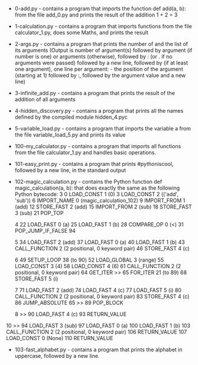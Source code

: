 - 0-add.py - contains a program that imports the function def add(a, b): from the file add_0.py and prints the result of the addition 1 + 2 = 3
- 1-calculation.py - contains a program that imports functions from the file calculator_1.py, does some Maths, and prints the result
- 2-args.py - contains a program that prints the number of and the list of its arguments (Output is number of argument(s) followed by argument (if number is one) or arguments (otherwise), followed by : (or . if no arguments were passed) followed by a new line, followed by (if at least one argument), one line per argument: - the position of the argument (starting at 1) followed by :, followed by the argument value and a new line)
- 3-infinite_add.py - contains a program that prints the result of the addition of all arguments
- 4-hidden_discovery.py - contains a program that prints all the names defined by the compiled module hidden_4.pyc
- 5-variable_load.py - contains a program that imports the variable a from the file variable_load_5.py and prints its value
- 100-my_calculator.py - contains a program that imports all functions from the file calculator_1.py and handles basic operations.
- 101-easy_print.py - contains a program that prints #pythoniscool, followed by a new line, in the standard output
- 102-magic_calculation.py - contains the Python function def magic_calculation(a, b): that does exactly the same as the following Python bytecode:
 3           0 LOAD_CONST               1 (0)
              3 LOAD_CONST               2 (('add', 'sub'))
              6 IMPORT_NAME              0 (magic_calculation_102)
              9 IMPORT_FROM              1 (add)
             12 STORE_FAST               2 (add)
             15 IMPORT_FROM              2 (sub)
             18 STORE_FAST               3 (sub)
             21 POP_TOP

  4          22 LOAD_FAST                0 (a)
             25 LOAD_FAST                1 (b)
             28 COMPARE_OP               0 (<)
             31 POP_JUMP_IF_FALSE       94

  5          34 LOAD_FAST                2 (add)
             37 LOAD_FAST                0 (a)
             40 LOAD_FAST                1 (b)
             43 CALL_FUNCTION            2 (2 positional, 0 keyword pair)
             46 STORE_FAST               4 (c)

  6          49 SETUP_LOOP              38 (to 90)
             52 LOAD_GLOBAL              3 (range)
             55 LOAD_CONST               3 (4)
             58 LOAD_CONST               4 (6)
             61 CALL_FUNCTION            2 (2 positional, 0 keyword pair)
             64 GET_ITER
        >>   65 FOR_ITER                21 (to 89)
             68 STORE_FAST               5 (i)

  7          71 LOAD_FAST                2 (add)
             74 LOAD_FAST                4 (c)
             77 LOAD_FAST                5 (i)
             80 CALL_FUNCTION            2 (2 positional, 0 keyword pair)
             83 STORE_FAST               4 (c)
             86 JUMP_ABSOLUTE           65
        >>   89 POP_BLOCK

  8     >>   90 LOAD_FAST                4 (c)
             93 RETURN_VALUE

 10     >>   94 LOAD_FAST                3 (sub)
             97 LOAD_FAST                0 (a)
            100 LOAD_FAST                1 (b)
            103 CALL_FUNCTION            2 (2 positional, 0 keyword pair)
            106 RETURN_VALUE
            107 LOAD_CONST               0 (None)
            110 RETURN_VALUE

- 103-fast_alphabet.py - contains a program that prints the alphabet in uppercase, followed by a new line.
